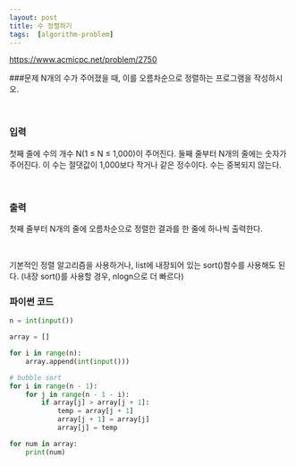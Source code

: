 ```yaml
---
layout: post
title: 수 정렬하기
tags:  [algorithm-problem]
---
```


https://www.acmicpc.net/problem/2750


###문제
N개의 수가 주어졌을 때, 이를 오름차순으로 정렬하는 프로그램을 작성하시오.

&nbsp;

### 입력
첫째 줄에 수의 개수 N(1 ≤ N ≤ 1,000)이 주어진다. 둘째 줄부터 N개의 줄에는 숫자가 주어진다. 이 수는 절댓값이 1,000보다 작거나 같은 정수이다. 수는 중복되지 않는다.

&nbsp;

### 출력
첫째 줄부터 N개의 줄에 오름차순으로 정렬한 결과를 한 줄에 하나씩 출력한다.

&nbsp;

기본적인 정렬 알고리즘을 사용하거나, list에 내장되어 있는 sort()함수를 사용해도 된다. (내장 sort()를 사용할 경우, nlogn으로 더 빠르다)

### 파이썬 코드
~~~python
n = int(input())

array = []

for i in range(n):
    array.append(int(input()))

# bubble sort
for i in range(n - 1):
    for j in range(n - 1 - i):
        if array[j] > array[j + 1]:
            temp = array[j + 1]
            array[j + 1] = array[j]
            array[j] = temp

for num in array:
    print(num)
~~~
